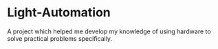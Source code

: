 # Light-Automation
A project which helped me develop my knowledge of using hardware to solve practical problems specifically.
